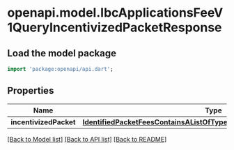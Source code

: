 # openapi.model.IbcApplicationsFeeV1QueryIncentivizedPacketResponse

## Load the model package
```dart
import 'package:openapi/api.dart';
```

## Properties
Name | Type | Description | Notes
------------ | ------------- | ------------- | -------------
**incentivizedPacket** | [**IdentifiedPacketFeesContainsAListOfTypePacketFeeAndAssociatedPacketId**](IdentifiedPacketFeesContainsAListOfTypePacketFeeAndAssociatedPacketId.md) |  | [optional] 

[[Back to Model list]](../README.md#documentation-for-models) [[Back to API list]](../README.md#documentation-for-api-endpoints) [[Back to README]](../README.md)


